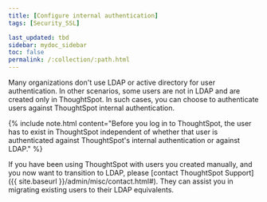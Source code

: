 ```yaml
---
title: [Configure internal authentication]
tags: [Security_SSL]

last_updated: tbd
sidebar: mydoc_sidebar
toc: false
permalink: /:collection/:path.html
---
```


Many organizations don't use LDAP or active directory for user authentication. In other scenarios, some users are not in LDAP and are created only in ThoughtSpot. In such cases, you can choose to authenticate users against ThoughtSpot internal authentication.

{% include note.html content="Before you log in to ThoughtSpot, the user has to exist in ThoughtSpot independent of whether that user is authenticated against ThoughtSpot's internal authentication or against LDAP." %}

If you have been using ThoughtSpot with users you created manually, and you now want to transition to LDAP, please [contact ThoughtSpot Support]({{ site.baseurl }}/admin/misc/contact.html#). They can assist you in migrating existing users to their LDAP equivalents.
<!--
## Configure internal authentication
To authenticate users using ThoughtSpot internal who are not available in the LDAP or AD system:
1. Log into ThoughtSpot from a browser.
2. Click the **Admin** menu on the top navigation bar.

   ![]({{ site.baseurl }}/images/admin.png)

   This opens the ThoughtSpot Management Console.
3. Click **Settings** menu on the top navigation bar.

   ![]({{ site.baseurl }}/images/settings.png)

4. In the Settings panel, click **Authentication: Internal** and then  **Configure** option.

   ![]({{ site.baseurl }}/images/internal-auth.png)  

5. Choose **Enable** under Authentication: Internal option. If you want to disable the internal authentication, configure AD or LDAP first, and then select **Disable** and save  the  configuration.

   ![]({{ site.baseurl }}/images/internal-auth-configure.png)

6. Click **Save** to configure the internal authentication.
-->
